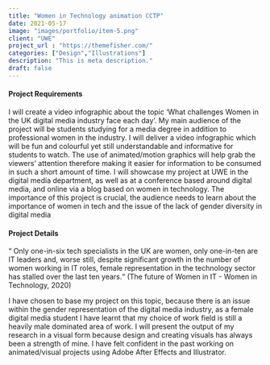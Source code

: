 ```yaml
---
title: "Women in Technology animation CCTP"
date: 2021-05-17
image: "images/portfolio/item-5.png"
client: "UWE"
project_url : "https://themefisher.com/"
categories: ["Design","Illustrations"]
description: "This is meta description."
draft: false
---
```


#### Project Requirements

I will create a video infographic about the topic ‘What challenges Women in the
UK digital media industry face each day’. My main audience of the project will
be students studying for a media degree in addition to professional women in the
industry. I will deliver a video infographic which will be fun and colourful yet still
understandable and informative for students to watch. The use of
animated/motion graphics will help grab the viewers’ attention therefore making
it easier for information to be consumed in such a short amount of time. I will
showcase my project at UWE in the digital media department, as well as at a
conference based around digital media, and online via a blog based on women in
technology. The importance of this project is crucial, the audience needs to learn
about the importance of women in tech and the issue of the lack of gender
diversity in digital media


#### Project Details

“ Only one-in-six tech specialists in the UK are women, only one-in-ten are IT leaders and,
worse still, despite significant growth in the number of women working in IT roles, female
representation in the technology sector has stalled over the last ten years.“ (The future of
Women in IT - Women in Technology, 2020)

I have chosen to base my project on this topic, because there is an issue within the
gender representation of the digital media industry, as a female digital media
student I have learnt that my choice of work field is still a heavily male dominated
area of work. I will present the output of my research in a visual form because
design and creating visuals has always been a strength of mine. I have felt
confident in the past working on animated/visual projects using Adobe After
Effects and Illustrator. 
